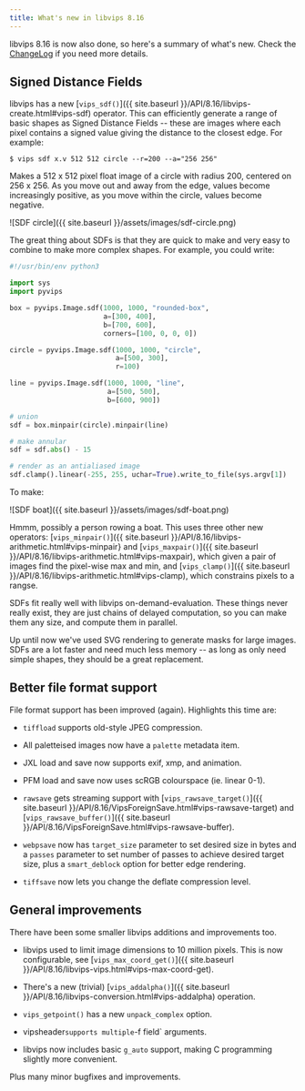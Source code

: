 ```yaml
---
title: What's new in libvips 8.16
---
```


libvips 8.16 is now also done, so here's a summary of what's new. Check the
[ChangeLog](https://github.com/libvips/libvips/blob/master/ChangeLog)
if you need more details.

## Signed Distance Fields

libvips has a new
[`vips_sdf()`]({{ site.baseurl }}/API/8.16/libvips-create.html#vips-sdf)
operator. This can efficiently generate a range of basic shapes as Signed
Distance Fields -- these are images where each pixel contains a signed value
giving the distance to the closest edge. For example:

```
$ vips sdf x.v 512 512 circle --r=200 --a="256 256"
```

Makes a 512 x 512 pixel float image of a circle with radius 200, centered
on 256 x 256. As you move out and away from the edge, values become
increasingly positive, as you move within the circle, values become negative.

![SDF circle]({{ site.baseurl }}/assets/images/sdf-circle.png)

The great thing about SDFs is that they are quick to make and very easy to 
combine to make more complex shapes. For example, you could write:

```python
#!/usr/bin/env python3

import sys
import pyvips

box = pyvips.Image.sdf(1000, 1000, "rounded-box", 
                       a=[300, 400],
                       b=[700, 600],
                       corners=[100, 0, 0, 0])

circle = pyvips.Image.sdf(1000, 1000, "circle", 
                          a=[500, 300],
                          r=100)

line = pyvips.Image.sdf(1000, 1000, "line", 
                        a=[500, 500], 
                        b=[600, 900])

# union
sdf = box.minpair(circle).minpair(line)

# make annular
sdf = sdf.abs() - 15

# render as an antialiased image
sdf.clamp().linear(-255, 255, uchar=True).write_to_file(sys.argv[1])
```

To make:

![SDF boat]({{ site.baseurl }}/assets/images/sdf-boat.png)

Hmmm, possibly a person rowing a boat. This uses three
other new operators: [`vips_minpair()`]({{ site.baseurl
}}/API/8.16/libvips-arithmetic.html#vips-minpair} and [`vips_maxpair()`]({{
site.baseurl }}/API/8.16/libvips-arithmetic.html#vips-maxpair), which given
a pair of images find the pixel-wise max and min, and [`vips_clamp()`]({{
site.baseurl }}/API/8.16/libvips-arithmetic.html#vips-clamp), which constrains
pixels to a rangse.

SDFs fit really well with libvips on-demand-evaluation. These things
never really exist, they are just chains of delayed computation, so you can
make them any size, and compute them in parallel.

Up until now we've used SVG rendering to generate masks for large images.
SDFs are a lot faster and need much less memory -- as long as only need simple
shapes, they should be a great replacement.

## Better file format support

File format support has been improved (again). Highlights this time are:

* `tiffload` supports old-style JPEG compression.

* All paletteised images now have a `palette` metadata item.

* JXL load and save now supports exif, xmp, and animation.

* PFM load and save now uses scRGB colourspace (ie. linear 0-1).

* `rawsave` gets  streaming support with 
  [`vips_rawsave_target()`]({{ site.baseurl 
  }}/API/8.16/VipsForeignSave.html#vips-rawsave-target) and
  [`vips_rawsave_buffer()`]({{ site.baseurl 
  }}/API/8.16/VipsForeignSave.html#vips-rawsave-buffer).

* `webpsave` now has `target_size` parameter to set desired size in bytes and a 
  `passes` parameter to set number of passes to achieve desired target size,
   plus a `smart_deblock` option for better edge rendering.

* `tiffsave` now lets you change the deflate compression level.

## General improvements

There have been some smaller libvips additions and improvements too.

* libvips used to limit image dimensions to 10 million pixels. This is now
  configurable, see [`vips_max_coord_get()`]({{ site.baseurl
  }}/API/8.16/libvips-vips.html#vips-max-coord-get).

* There's a new (trivial) [`vips_addalpha()`]({{ site.baseurl
   }}/API/8.16/libvips-conversion.html#vips-addalpha) operation.

* `vips_getpoint()` has a new `unpack_complex` option.

*  vipsheader` supports multiple `-f field` arguments.

* libvips now includes basic `g_auto` support, making C programming slightly
  more convenient. 

Plus many minor bugfixes and improvements.
